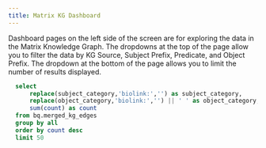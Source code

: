 ```yaml
---
title: Matrix KG Dashboard
---
```


Dashboard pages on the left side of the screen are for exploring the data in the Matrix Knowledge Graph. The dropdowns at the top of the page allow you to filter the data by KG Source, Subject Prefix, Predicate, and Object Prefix. The dropdown at the bottom of the page allows you to limit the number of results displayed.

```sql edges_for_sankey
  select 
      replace(subject_category,'biolink:','') as subject_category,      
      replace(object_category,'biolink:','') || ' ' as object_category,
      sum(count) as count
  from bq.merged_kg_edges
  group by all
  order by count desc
  limit 50
```

<SankeyDiagram data={edges_for_sankey} 
  sourceCol='subject_category'
  targetCol='object_category'
  valueCol='count'
  linkLabels='full'
  linkColor='gradient'
  title='Top 50 associations in the Matrix KG by subject category + object category count'
/>

